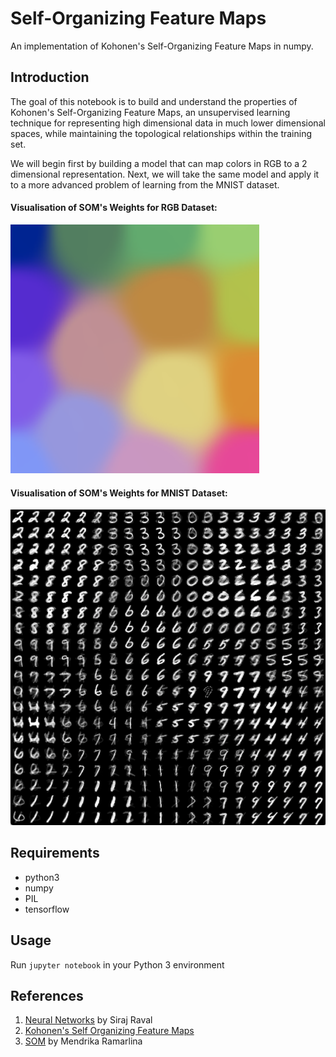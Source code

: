 # Self-Organizing Feature Maps
An implementation of Kohonen's Self-Organizing Feature Maps in numpy.

## Introduction
The goal of this notebook is to build and understand the properties of Kohonen's Self-Organizing Feature Maps, an unsupervised learning technique for representing high dimensional data in much lower dimensional spaces, while maintaining the topological relationships within the training set.

We will begin first by building a model that can map colors in RGB to a 2 dimensional representation. Next, we will take the same model and apply it to a more advanced problem of learning from the MNIST dataset.

#### Visualisation of SOM's Weights for RGB Dataset:
![](color_trained.png)

#### Visualisation of SOM's Weights for MNIST Dataset:
![](mnist_trained.png)

## Requirements
* python3
* numpy
* PIL
* tensorflow

## Usage
Run `jupyter notebook` in your Python 3 environment

## References
1. [Neural Networks](https://github.com/llSourcell/neural_networks) by Siraj Raval
2. [Kohonen's Self Organizing Feature Maps](http://www.ai-junkie.com/ann/som/som1.html)
3. [SOM](https://github.com/ramarlina/som) by Mendrika Ramarlina